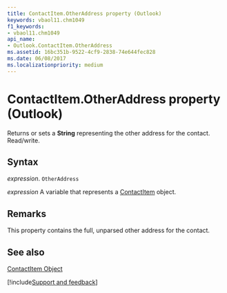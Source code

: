 ```yaml
---
title: ContactItem.OtherAddress property (Outlook)
keywords: vbaol11.chm1049
f1_keywords:
- vbaol11.chm1049
api_name:
- Outlook.ContactItem.OtherAddress
ms.assetid: 16bc351b-9522-4cf9-2838-74e644fec828
ms.date: 06/08/2017
ms.localizationpriority: medium
---
```



# ContactItem.OtherAddress property (Outlook)

Returns or sets a **String** representing the other address for the contact. Read/write.


## Syntax

_expression_. `OtherAddress`

_expression_ A variable that represents a [ContactItem](Outlook.ContactItem.md) object.


## Remarks

This property contains the full, unparsed other address for the contact.


## See also


[ContactItem Object](Outlook.ContactItem.md)

[!include[Support and feedback](~/includes/feedback-boilerplate.md)]